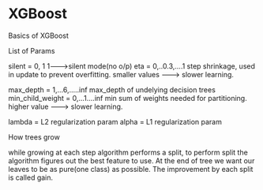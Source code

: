 # XGBoost
Basics of XGBoost



List of Params

silent = 0, 1   1--->silent mode(no o/p)
eta = 0,..0.3,....1       step shrinkage, used in update to prevent overfitting.  smaller values ---> slower learning.

max_depth = 1,...6,.....inf               max_depth of undelying decision trees
min_child_weight = 0,...1....inf          min sum of weights needed for partitioning.       higher value ---> slower learning.

lambda = L2 regularization param
alpha = L1 regularization param



How trees grow

while growing at each step algorithm performs a split, to perform split the algorithm figures out the best feature to use.
At the end of tree we want our leaves to be as pure(one class) as possible.
The improvement by each split is called gain.


